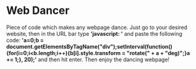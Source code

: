 # Web Dancer
Piece of code which makes any webpage dance. Just go to your desired website, then in the URL bar type **'javascript: '** and paste the following code: **'a=0;b = document.getElementsByTagName("div");setInterval(function(){for(i=0;i<b.length;i++){b[i].style.transform = "rotate(" + a + "deg)";}a += 1;}, 20);'** and then hit enter. Then enjoy the dancing webpage!

